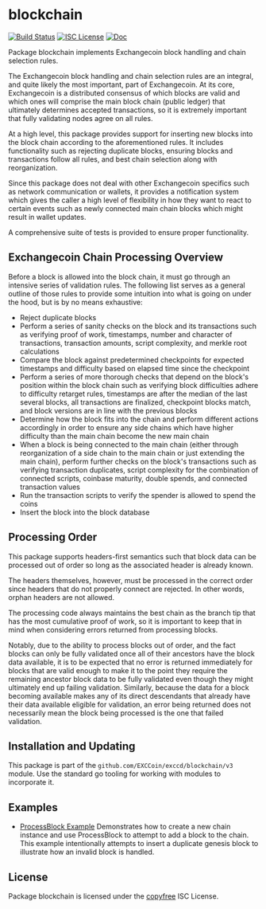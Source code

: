 blockchain
==========

[![Build Status](https://github.com/EXCCoin/exccd/workflows/Build%20and%20Test/badge.svg)](https://github.com/EXCCoin/dcrd/actions)
[![ISC License](https://img.shields.io/badge/license-ISC-blue.svg)](http://copyfree.org)
[![Doc](https://img.shields.io/badge/doc-reference-blue.svg)](https://pkg.go.dev/github.com/EXCCoin/dcrd/blockchain/v3)

Package blockchain implements Exchangecoin block handling and chain selection rules.

The Exchangecoin block handling and chain selection rules are an integral, and quite
likely the most important, part of Exchangecoin.  At its core, Exchangecoin is a distributed
consensus of which blocks are valid and which ones will comprise the main block
chain (public ledger) that ultimately determines accepted transactions, so it is
extremely important that fully validating nodes agree on all rules.

At a high level, this package provides support for inserting new blocks into the
block chain according to the aforementioned rules.  It includes functionality
such as rejecting duplicate blocks, ensuring blocks and transactions follow all
rules, and best chain selection along with reorganization.

Since this package does not deal with other Exchangecoin specifics such as network
communication or wallets, it provides a notification system which gives the
caller a high level of flexibility in how they want to react to certain events
such as newly connected main chain blocks which might result in wallet updates.

A comprehensive suite of tests is provided to ensure proper functionality.

## Exchangecoin Chain Processing Overview

Before a block is allowed into the block chain, it must go through an intensive
series of validation rules.  The following list serves as a general outline of
those rules to provide some intuition into what is going on under the hood, but
is by no means exhaustive:

 - Reject duplicate blocks
 - Perform a series of sanity checks on the block and its transactions such as
   verifying proof of work, timestamps, number and character of transactions,
   transaction amounts, script complexity, and merkle root calculations
 - Compare the block against predetermined checkpoints for expected timestamps
   and difficulty based on elapsed time since the checkpoint
 - Perform a series of more thorough checks that depend on the block's position
   within the block chain such as verifying block difficulties adhere to
   difficulty retarget rules, timestamps are after the median of the last
   several blocks, all transactions are finalized, checkpoint blocks match, and
   block versions are in line with the previous blocks
 - Determine how the block fits into the chain and perform different actions
   accordingly in order to ensure any side chains which have higher difficulty
   than the main chain become the new main chain
 - When a block is being connected to the main chain (either through
   reorganization of a side chain to the main chain or just extending the
   main chain), perform further checks on the block's transactions such as
   verifying transaction duplicates, script complexity for the combination of
   connected scripts, coinbase maturity, double spends, and connected
   transaction values
 - Run the transaction scripts to verify the spender is allowed to spend the
   coins
 - Insert the block into the block database

 ## Processing Order

 This package supports headers-first semantics such that block data can be
 processed out of order so long as the associated header is already known.

 The headers themselves, however, must be processed in the correct order since
 headers that do not properly connect are rejected.  In other words, orphan
 headers are not allowed.

The processing code always maintains the best chain as the branch tip that has
the most cumulative proof of work, so it is important to keep that in mind when
considering errors returned from processing blocks.

Notably, due to the ability to process blocks out of order, and the fact blocks
can only be fully validated once all of their ancestors have the block data
available, it is to be expected that no error is returned immediately for blocks
that are valid enough to make it to the point they require the remaining
ancestor block data to be fully validated even though they might ultimately end
up failing validation.  Similarly, because the data for a block becoming
available makes any of its direct descendants that already have their data
available eligible for validation, an error being returned does not necessarily
mean the block being processed is the one that failed validation.

## Installation and Updating

This package is part of the `github.com/EXCCoin/exccd/blockchain/v3` module.  Use
the standard go tooling for working with modules to incorporate it.

## Examples

* [ProcessBlock Example](https://pkg.go.dev/github.com/EXCCoin/exccd/blockchain/v3#example-BlockChain.ProcessBlock)
  Demonstrates how to create a new chain instance and use ProcessBlock to
  attempt to add a block to the chain.  This example intentionally
  attempts to insert a duplicate genesis block to illustrate how an invalid
  block is handled.

## License

Package blockchain is licensed under the [copyfree](http://copyfree.org) ISC
License.
